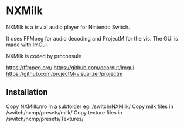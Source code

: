 NXMilk
======

NXMilk is a trivial audio player for Nintendo Switch.

It uses FFMpeg for audio decoding and ProjectM for the vis.
The GUI is made with ImGui.

NXMilk is coded by proconsule


https://ffmpeg.org/
https://github.com/ocornut/imgui
https://github.com/projectM-visualizer/projectm


Installation 
----
Copy NXMilk.nro in a subfolder eg. /switch/NXMilk/
Copy milk files in /switch/nxmp/presets/milk/
Copy texture files in /switch/nxmp/presets/Textures/








